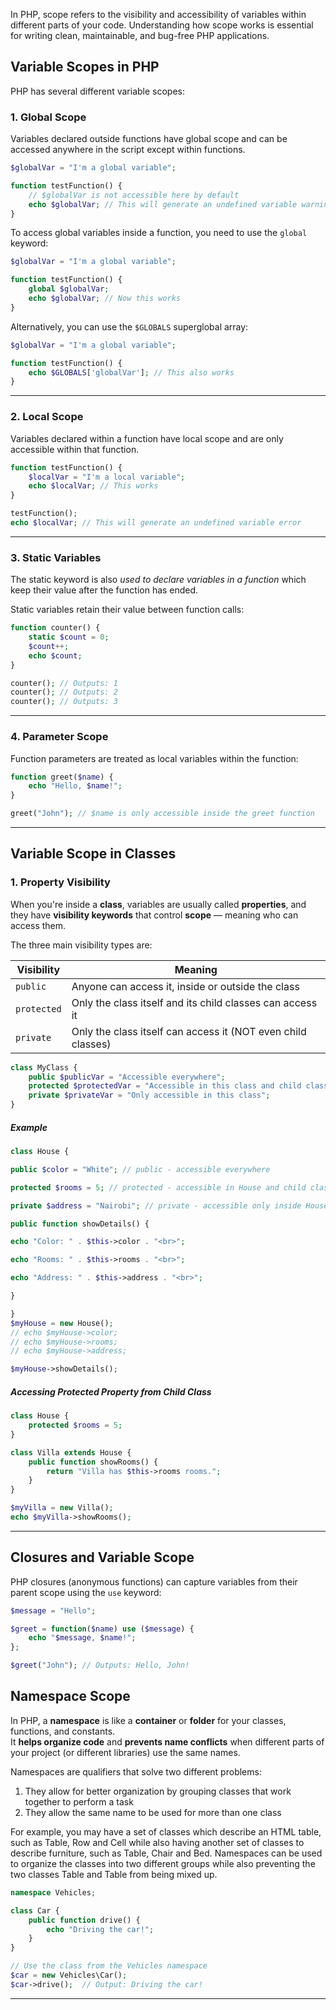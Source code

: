 
In PHP, scope refers to the visibility and accessibility of variables within different parts of your code. Understanding how scope works is essential for writing clean, maintainable, and bug-free PHP applications.

## Variable Scopes in PHP

PHP has several different variable scopes:

### 1. Global Scope

Variables declared outside functions have global scope and can be accessed anywhere in the script except within functions.

```php
$globalVar = "I'm a global variable";

function testFunction() {
    // $globalVar is not accessible here by default
    echo $globalVar; // This will generate an undefined variable warning
}
```

To access global variables inside a function, you need to use the `global` keyword:

```php
$globalVar = "I'm a global variable";

function testFunction() {
    global $globalVar;
    echo $globalVar; // Now this works
}
```

Alternatively, you can use the `$GLOBALS` superglobal array:

```php
$globalVar = "I'm a global variable";

function testFunction() {
    echo $GLOBALS['globalVar']; // This also works
}
```

---
### 2. Local Scope

Variables declared within a function have local scope and are only accessible within that function.

```php
function testFunction() {
    $localVar = "I'm a local variable";
    echo $localVar; // This works
}

testFunction();
echo $localVar; // This will generate an undefined variable error
```

---
### 3. Static Variables

The static keyword is also _used to declare variables in a function_ which keep their value after the function has ended.

Static variables retain their value between function calls:

```php
function counter() {
    static $count = 0;
    $count++;
    echo $count;
}

counter(); // Outputs: 1
counter(); // Outputs: 2
counter(); // Outputs: 3
```

---
### 4. Parameter Scope

Function parameters are treated as local variables within the function:

```php
function greet($name) {
    echo "Hello, $name!";
}

greet("John"); // $name is only accessible inside the greet function
```

---
## Variable Scope in Classes

### 1. Property Visibility

When you're inside a **class**, variables are usually called **properties**, and they have **visibility keywords** that control **scope** — meaning who can access them.

The three main visibility types are:

| Visibility  | Meaning                                                      |
| ----------- | ------------------------------------------------------------ |
| `public`    | Anyone can access it, inside or outside the class            |
| `protected` | Only the class itself and its child classes can access it    |
| `private`   | Only the class itself can access it (NOT even child classes) |

```php
class MyClass {
    public $publicVar = "Accessible everywhere";
    protected $protectedVar = "Accessible in this class and child classes";
    private $privateVar = "Only accessible in this class";
}
```

##### Example

```php
class House {

public $color = "White"; // public - accessible everywhere

protected $rooms = 5; // protected - accessible in House and child classes

private $address = "Nairobi"; // private - accessible only inside House

public function showDetails() {

echo "Color: " . $this->color . "<br>";

echo "Rooms: " . $this->rooms . "<br>";

echo "Address: " . $this->address . "<br>";

}

}
$myHouse = new House();
// echo $myHouse->color;
// echo $myHouse->rooms;
// echo $myHouse->address;

$myHouse->showDetails();
```

##### Accessing Protected Property from Child Class

```php
class House {
    protected $rooms = 5;
}

class Villa extends House {
    public function showRooms() {
        return "Villa has $this->rooms rooms.";
    }
}

$myVilla = new Villa();
echo $myVilla->showRooms();
```

---
## Closures and Variable Scope

PHP closures (anonymous functions) can capture variables from their parent scope using the `use` keyword:

```php
$message = "Hello";

$greet = function($name) use ($message) {
    echo "$message, $name!";
};

$greet("John"); // Outputs: Hello, John!
```

## Namespace Scope

In PHP, a **namespace** is like a **container** or **folder** for your classes, functions, and constants.  
It **helps organize code** and **prevents name conflicts** when different parts of your project (or different libraries) use the same names.

Namespaces are qualifiers that solve two different problems:

1. They allow for better organization by grouping classes that work together to perform a task
2. They allow the same name to be used for more than one class

For example, you may have a set of classes which describe an HTML table, such as Table, Row and Cell while also having another set of classes to describe furniture, such as Table, Chair and Bed. Namespaces can be used to organize the classes into two different groups while also preventing the two classes Table and Table from being mixed up.

```php
namespace Vehicles;

class Car {
    public function drive() {
        echo "Driving the car!";
    }
}

// Use the class from the Vehicles namespace
$car = new Vehicles\Car();
$car->drive();  // Output: Driving the car!
```

---
